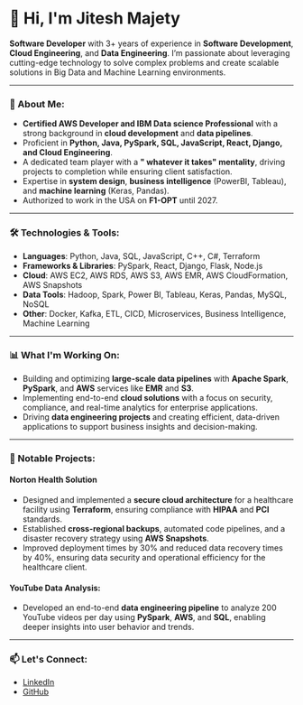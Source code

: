 
# 👋 Hi, I'm Jitesh Majety

**Software Developer** with 3+ years of experience in **Software Development**, **Cloud Engineering**, and **Data Engineering**. I’m passionate about leveraging cutting-edge technology to solve complex problems and create scalable solutions in Big Data and Machine Learning environments.

---

### 🚀 About Me:
- **Certified AWS Developer and IBM Data science Professional** with a strong background in **cloud development** and **data pipelines**.
- Proficient in **Python, Java, PySpark, SQL, JavaScript, React, Django, and Cloud Engineering**.
- A dedicated team player with a **" whatever it takes" mentality**, driving projects to completion while ensuring client satisfaction.
- Expertise in **system design**, **business intelligence** (PowerBI, Tableau), and **machine learning** (Keras, Pandas).
- Authorized to work in the USA on **F1-OPT** until 2027.

---

### 🛠️ Technologies & Tools:
- **Languages**: Python, Java, SQL, JavaScript, C++, C#, Terraform
- **Frameworks & Libraries**: PySpark, React, Django, Flask, Node.js
- **Cloud**: AWS EC2, AWS RDS, AWS S3, AWS EMR, AWS CloudFormation, AWS Snapshots
- **Data Tools**: Hadoop, Spark, Power BI, Tableau, Keras, Pandas, MySQL, NoSQL
- **Other**: Docker, Kafka, ETL, CICD, Microservices, Business Intelligence, Machine Learning

---

### 📊 What I'm Working On:
- Building and optimizing **large-scale data pipelines** with **Apache Spark**, **PySpark**, and **AWS** services like **EMR** and **S3**.
- Implementing end-to-end **cloud solutions** with a focus on security, compliance, and real-time analytics for enterprise applications.
- Driving **data engineering projects** and creating efficient, data-driven applications to support business insights and decision-making.

---

### 💼 Notable Projects:

#### **Norton Health Solution**
- Designed and implemented a **secure cloud architecture** for a healthcare facility using **Terraform**, ensuring compliance with **HIPAA** and **PCI** standards.
- Established **cross-regional backups**, automated code pipelines, and a disaster recovery strategy using **AWS Snapshots**.
- Improved deployment times by 30% and reduced data recovery times by 40%, ensuring data security and operational efficiency for the healthcare client.

#### **YouTube Data Analysis**: 
- Developed an end-to-end **data engineering pipeline** to analyze 200 YouTube videos per day using **PySpark**, **AWS**, and **SQL**, enabling deeper insights into user behavior and trends.

---

### 📫 Let's Connect:
- [LinkedIn](https://www.linkedin.com/in/jitesh-majety/)
- [GitHub](https://github.com/jmajety-lab)
